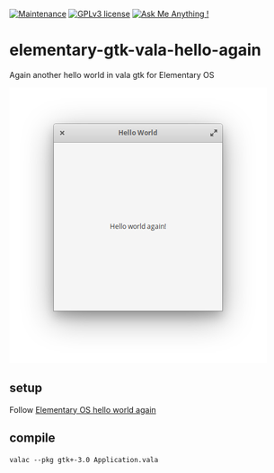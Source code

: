 [![Maintenance](https://img.shields.io/badge/Maintained%3F-no-red.svg)](https://GitHub.com/Naereen/StrapDown.js/graphs/commit-activity)
[![GPLv3 license](https://img.shields.io/badge/License-GPLv3-blue.svg)](http://perso.crans.org/besson/LICENSE.html)
[![Ask Me Anything !](https://img.shields.io/badge/Ask%20me-anything-1abc9c.svg)](https://GitHub.com/Naereen/ama)

# elementary-gtk-vala-hello-again
Again another hello world in vala gtk for Elementary OS

![sample-status-bar-notification](https://github.com/marcelkohl/elementary-gtk-vala-hello-again/blob/master/sample/screenshot.png?raw=true)

## setup
Follow [Elementary OS hello world again](https://docs.elementary.io/develop/writing-apps/untitled)

## compile
```
valac --pkg gtk+-3.0 Application.vala
```
